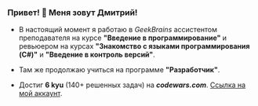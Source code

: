 ### Привет! 👋 Меня зовут Дмитрий!
+ В настоящий момент я работаю в _GeekBrains_ ассистентом преподавателя на курсе **"Введение в программирование"** и ревьюером на курсах **"Знакомство с языками программирования (C#)"** и **"Введение в контроль версий"**.

+ Там же продолжаю учиться на программе **"Разработчик"**.

+ Достиг **6 kyu** (140+ решенных задач) на ***codewars.com***. [Ссылка на мой аккаунт](https://www.codewars.com/users/PromathBul/).

<!--
**PromathBul/PromathBul** is a ✨ _special_ ✨ repository because its `README.md` (this file) appears on your GitHub profile.
-->
